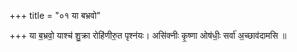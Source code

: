 +++
title = "०१ या बभ्रवो"

+++
या ब॒भ्रवो॒ याश्च॑ शु॒क्रा रोहि॑णीरु॒त पृश्न॑यः। असि॑क्नीः कृ॒ष्णा ओष॑धीः॒ सर्वा॑ अ॒च्छाव॑दामसि ॥